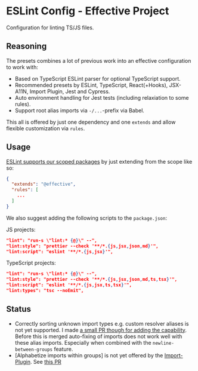 # ESLint Config - Effective Project

Configuration for linting TS/JS files.

## Reasoning

The presets combines a lot of previous work into an effective configuration to work with:

- Based on TypeScript ESLint parser for optional TypeScript support.
- Recommended presets by ESLint, TypeScript, React(+Hooks), JSX-A11N, Import Plugin, Jest and Cypress.
- Auto environment handling for Jest tests (including relaxiation to some rules).
- Support root alias imports via `-/...`-prefix via Babel.

This all is offered by just one dependency and one `extends` and allow flexible customization via `rules`.


## Usage

[ESLint supports our scoped packages](https://eslint.org/docs/developer-guide/shareable-configs#npm-scoped-modules) by just extending from the scope like so:

```json
{
  "extends": "@effective",
  "rules": [
    ...
  ]
}
```

We also suggest adding the following scripts to the `package.json`:

JS projects:

```json
"lint": "run-s \"lint:* {@}\" --",
"lint:style": "prettier --check '**/*.{js,jsx,json,md}'",
"lint:script": "eslint '**/*.{js,jsx}'",
```

TypeScript projects:

```json
"lint": "run-s \"lint:* {@}\" --",
"lint:style": "prettier --check '**/*.{js,jsx,json,md,ts,tsx}'",
"lint:script": "eslint '**/*.{js,jsx,ts,tsx}'",
"lint:types": "tsc --noEmit",
```

## Status

- Correctly sorting unknown import types e.g. custom resolver aliases is not yet supported. I made [a small PR though for adding the capability](https://github.com/benmosher/eslint-plugin-import/pull/1375). Before this is merged auto-fixing of imports does not work well with these alias imports. Especially when combined with the `newline-between-groups` feature.
- [Alphabetize imports within groups] is not yet offered by the [Import-Plugin](https://github.com/benmosher/eslint-plugin-import). See [this PR](https://github.com/benmosher/eslint-plugin-import/pull/1105)
